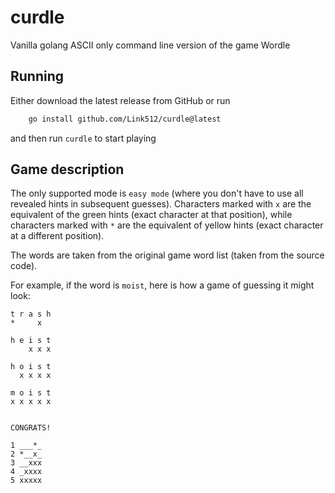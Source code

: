 # curdle

Vanilla golang ASCII only command line version of the game Wordle

## Running

Either download the latest release from GitHub or run

```bash
    go install github.com/Link512/curdle@latest
```

and then run `curdle` to start playing

## Game description

The only supported mode is `easy mode` (where you don't have to use all revealed hints in subsequent guesses). Characters marked with `x` are the equivalent of the green hints (exact character at that position), while characters marked with `*` are the equivalent of yellow hints (exact character at a different position).

The words are taken from the original game word list (taken from the source code).

For example, if the word is `moist`, here is how a game of guessing it might look:

```
t r a s h
*     x

h e i s t
    x x x

h o i s t
  x x x x

m o i s t
x x x x x


CONGRATS!

1 ___*_
2 *__x_
3 __xxx
4 _xxxx
5 xxxxx
```
